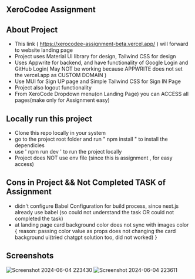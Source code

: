 ## XeroCodee Assignment

## About Project
- This link ( https://xerocodee-assignment-beta.vercel.app/ ) will forward to website landing page
- Project uses Material UI library for design, Tailwind CSS for design
- Uses Appwrite for backend, and have functionality of Google Login and GitHub Login( May NOT be working because APPWRITE does not set the vercel.app as CUSTOM DOMAIN )
- Use MUI for Sign UP page and Simple Tailwind CSS for Sign IN Page
- Project also logout functionality
- From XeroCode Dropdown menu(on Landing Page) you can ACCESS all pages(make only for Assignment easy)


## Locally run this project
- Clone this repo locally in your system
- go to the project root folder and run " npm install " to install the dependicies
- use ' npm run dev ' to run the project locally
- Project does NOT use env file (since this is assignment , for easy access)

## Cons in Project && Not Completed TASK of Assignment
- didn't configure Babel Configuration for build process, since next.js already use babel (so could not understand the task OR could not completed the task)
- at landing page card background color does not sync with images color { reason: passing color value as props does not changing the card background ui(tried chatgpt solution too, did not worked)  }

## Screenshots
![Screenshot 2024-06-04 223430](https://github.com/yogeshprakhar/xerocodee-assignment/assets/122036443/523a7c60-ca7c-4de9-869d-b5fc6c5685b5)
![Screenshot 2024-06-04 223611](https://github.com/yogeshprakhar/xerocodee-assignment/assets/122036443/5e0a37ca-d284-450f-b77d-389ef4c9febd)

